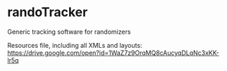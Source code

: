 # randoTracker
Generic tracking software for randomizers

Resources file, including all XMLs and layouts:  https://drive.google.com/open?id=1WaZ7z9OrqMQ8cAucyqDLqNc3xKK-lr5q
